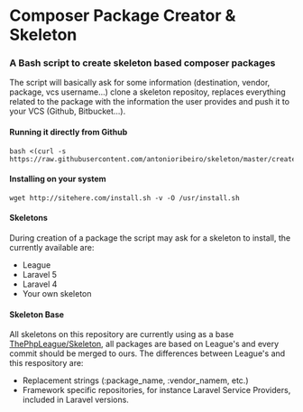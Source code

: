 # Composer Package Creator & Skeleton
### A Bash script to create skeleton based composer packages

The script will basically ask for some information (destination, vendor, package, vcs username...) clone a skeleton repositoy, replaces everything related to the package with the information the user provides and push it to your VCS (Github, Bitbucket...).

#### Running it directly from Github

```
bash <(curl -s https://raw.githubusercontent.com/antonioribeiro/skeleton/master/createPackage.sh)
```

#### Installing on your system

```
wget http://sitehere.com/install.sh -v -O /usr/install.sh
```

#### Skeletons

During creation of a package the script may ask for a skeleton to install, the currently available are:

* League
* Laravel 5
* Laravel 4
* Your own skeleton

#### Skeleton Base

All skeletons on this repository are currently using as a base [ThePhpLeague/Skeleton](https://github.com/thephpleague/skeleton), all packages are based on League's and every commit should be merged to ours. The differences between League's and this respository are:
  
* Replacement strings (:package_name, :vendor_namem, etc.)
* Framework specific repositories, for instance Laravel Service Providers, included in Laravel versions.
